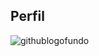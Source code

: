 ## Perfil 
![githublogofundo](https://th.bing.com/th/id/OIP.NIDbXqvT7zXPNJyqRMUXHgHaHa?dpr=2,3&pid=ImgDetMain&PC=EMMX01)

